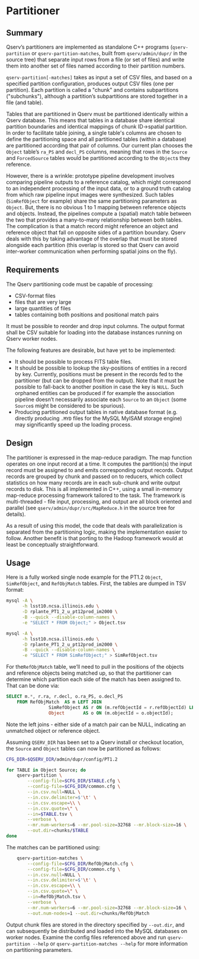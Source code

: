Partitioner
===========

Summary
-------

Qserv’s partitioners are implemented as standalone C++ programs
(`qserv-partition` or `qserv-partition-matches`, built from `qserv/admin/dupr/`
in the source tree) that separate input rows from a file (or set of files) and
write them into another set of files named according to their partition numbers.

`qserv-partition[-matches]` takes as input a set of CSV files, and based on a
specified partition configuration, produces output CSV files (one per partition).
Each partition is called a "chunk" and contains subpartitions ("subchunks"),
although a partition’s subpartitions are stored together in a file (and table).

Tables that are partitioned in Qserv must be partitioned identically within a
Qserv database.  This means that tables in a database share identical partition
boundaries and identical mappings of chunk ID->spatial partition.  In order to
facilitate table joining, a single table's columns are chosen to define the
partitioning space and all partitioned tables (within a database) are
partitioned according that pair of columns. Our current plan chooses the
`Object` table’s `ra_PS` and `decl_PS` columns, meaning that rows in the
`Source` and `ForcedSource` tables would be partitioned according to the
`Object`s they reference.

However, there is a wrinkle: prototype pipeline development involves comparing
pipeline outputs to a reference catalog, which might correspond to an
independent processing of the input data, or to a ground truth catalog from
which raw pipeline input images were synthesized. Such tables (`SimRefObject`
for example) share the same partitioning parameters as `Object`. But, there
is no obvious 1 to 1 mapping between reference objects and objects. Instead,
the pipelines compute a (spatial) match table between the two that provides
a many-to-many relationship between both tables. The complication is that a
match record might reference an object and reference object that fall on
opposite sides of a partition boundary. Qserv deals with this by taking
advantage of the overlap that must be stored alongside each partition (this
overlap is stored so that Qserv can avoid inter-worker communication when
performing spatial joins on the fly).

Requirements
------------

The Qserv partitioning code must be capable of processing:
 - CSV-format files
 - files that are very large
 - large quantities of files
 - tables containing both positions and positional match pairs

It must be possible to reorder and drop input columns. The output format shall
be CSV suitable for loading into the database instances running on Qserv worker
nodes.

The following features are desirable, but have yet to be implemented:
 - It should be possible to process FITS table files.
 - It should be possible to lookup the sky-positions of entities in a
   record by key. Currently, positions must be present in the records fed to the
   partitioner (but can be dropped from the output). Note that it must be
   possible to fall-back to another position in case the key is `NULL`. Such
   orphaned entities can be produced if for example the association pipeline
   doesn’t necessarily associate each `Source` to an `Object` (some `Source`s
   might be considered to be spurious).
 - Producing partitioned output tables in native database format (e.g.
   directly producing `.MYD` files for the MySQL MyISAM storage engine)
   may significantly speed up the loading process.

Design
------

The partitioner is expressed in the map-reduce paradigm. The map function
operates on one input record at a time. It computes the partition(s)
the input record must be assigned to and emits corresponding output
records. Output records are grouped by chunk and passed on to reducers,
which collect statistics on how many records are in each sub-chunk and
write output records to disk. This is all implemented in C++, using a small
in-memory map-reduce processing framework tailored to the task. The framework
is multi-threaded - file input, processing, and output are all block oriented
and parallel (see `qserv/admin/dupr/src/MapReduce.h` in the source tree for
details).

As a result of using this model, the code that deals with parallelization is
separated from the partitioning logic, making the implementation easier to
follow. Another benefit is that porting to the Hadoop framework would at
least be conceptually straightforward.

Usage
-----

Here is a fully worked single node example for the PT1.2 `Object`,
`SimRefObject`, and `RefObjMatch` tables. First, the tables are dumped
in TSV format:

~~~~sh
mysql -A \
      -h lsst10.ncsa.illinois.edu \
      -D rplante_PT1_2_u_pt12prod_im2000 \
      -B --quick --disable-column-names \
      -e "SELECT * FROM Object;" > Object.tsv

mysql -A \
      -h lsst10.ncsa.illinois.edu \
      -D rplante_PT1_2_u_pt12prod_im2000 \
      -B --quick --disable-column-names \
      -e "SELECT * FROM SimRefObject;" > SimRefObject.tsv
~~~~

For the`RefObjMatch` table, we’ll need to pull in the positions of the objects
and reference objects being matched up, so that the partitioner can determine
which partition each side of the match has been assigned to. That can be done via:

~~~~sql
SELECT m.*, r.ra, r.decl, o.ra_PS, o.decl_PS
    FROM RefObjMatch  AS m LEFT JOIN
                SimRefObject AS r ON (m.refObjectId = r.refObjectId) LEFT JOIN
                Object       AS o ON (m.objectId = o.objectId);
~~~~

Note the left joins - either side of a match pair can be NULL, indicating an
unmatched object or reference object. 

Assuming `QSERV_DIR` has been set to a Qserv install or checkout location,
the `Source` and `Object` tables can now be partitioned as follows:

~~~~sh
CFG_DIR=$QSERV_DIR/admin/dupr/config/PT1.2

for TABLE in Object Source; do
    qserv-partition \
        --config-file=$CFG_DIR/$TABLE.cfg \
        --config-file=$CFG_DIR/common.cfg \
        --in.csv.null=NULL \
        --in.csv.delimiter=$'\t' \
        --in.csv.escape=\\ \
        --in.csv.quote=\" \
        --in=$TABLE.tsv \
        --verbose \
        --mr.num-workers=6 --mr.pool-size=32768 --mr.block-size=16 \
        --out.dir=chunks/$TABLE
done
~~~~

The matches can be partitioned using:

~~~~sh
    qserv-partition-matches \
        --config-file=$CFG_DIR/RefObjMatch.cfg \
        --config-file=$CFG_DIR/common.cfg \
        --in.csv.null=NULL \
        --in.csv.delimiter=$'\t' \
        --in.csv.escape=\\ \
        --in.csv.quote=\" \
        --in=RefObjMatch.tsv \
        --verbose \
        --mr.num-workers=6 --mr.pool-size=32768 --mr.block-size=16 \
        --out.num-nodes=1 --out.dir=chunks/RefObjMatch
~~~~

Output chunk files are stored in the directory specified by `--out.dir`,
and can subsequently be distributed and loaded into the MySQL databases
on worker nodes. Examine the config files referenced above and run
`qserv-partition --help` or `qserv-partition-matches --help` for more
information on partitioning parameters.

